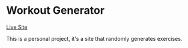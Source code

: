# Workout Generator

[Live Site](https://6ri4n.github.io/workout-generator/upper.html)

This is a personal project, it's a site that randomly generates exercises.
